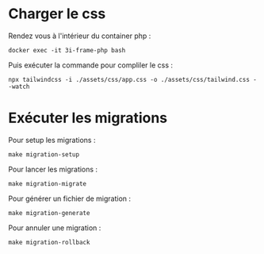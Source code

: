 # Charger le css
Rendez vous à l'intérieur du container php :

    docker exec -it 3i-frame-php bash

Puis exécuter la commande pour compliler le css :

    npx tailwindcss -i ./assets/css/app.css -o ./assets/css/tailwind.css --watch

# Exécuter les migrations
Pour setup les migrations :

    make migration-setup

Pour lancer les migrations :

    make migration-migrate

Pour générer un fichier de migration :

    make migration-generate

Pour annuler une migration :

    make migration-rollback

